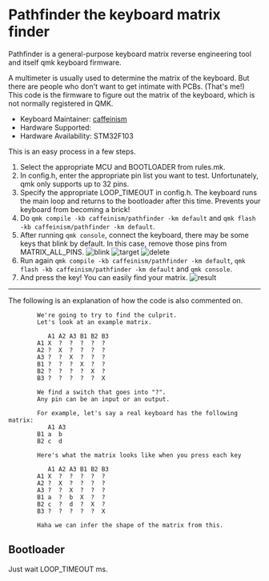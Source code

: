 # Pathfinder the keyboard matrix finder

Pathfinder is a general-purpose keyboard matrix reverse engineering tool and itself qmk keyboard firmware.

A multimeter is usually used to determine the matrix of the keyboard. But there are people who don't want to get intimate with PCBs. (That's me!) This code is the firmware to figure out the matrix of the keyboard, which is not normally registered in QMK.

* Keyboard Maintainer: [caffeinism](https://github.com/caffeinism)
* Hardware Supported: 
* Hardware Availability: STM32F103

This is an easy process in a few steps.

1. Select the appropriate MCU and BOOTLOADER from rules.mk.
2. In config.h, enter the appropriate pin list you want to test. Unfortunately, qmk only supports up to 32 pins.
3. Specify the appropriate LOOP_TIMEOUT in config.h. The keyboard runs the main loop and returns to the bootloader after this time. Prevents your keyboard from becoming a brick!
4. Do ```qmk compile -kb caffeinism/pathfinder -km default``` and ```qmk flash -kb caffeinism/pathfinder -km default```.
5. After running ```qmk console```, connect the keyboard, there may be some keys that blink by default. In this case, remove those pins from MATRIX_ALL_PINS.
![blink](https://i.imgur.com/alf1zVv.png)
![target](https://i.imgur.com/n0E5YPC.png)
![delete](https://i.imgur.com/dvOLccN.png)
7. Run again ```qmk compile -kb caffeinism/pathfinder -km default```, ```qmk flash -kb caffeinism/pathfinder -km default``` and ```qmk console```.
8. And press the key! You can easily find your matrix.
![result](https://i.imgur.com/AYYvLxJ.png)

---

The following is an explanation of how the code is also commented on.
```
        We're going to try to find the culprit.
        Let's look at an example matrix.

           A1 A2 A3 B1 B2 B3
        A1 X  ?  ?  ?  ?  ?
        A2 ?  X  ?  ?  ?  ?
        A3 ?  ?  X  ?  ?  ?
        B1 ?  ?  ?  X  ?  ?
        B2 ?  ?  ?  ?  X  ?
        B3 ?  ?  ?  ?  ?  X

        We find a switch that goes into "?".
        Any pin can be an input or an output.

        For example, let's say a real keyboard has the following matrix:
           A1 A3
        B1 a  b
        B2 c  d

        Here's what the matrix looks like when you press each key

           A1 A2 A3 B1 B2 B3
        A1 X  ?  ?  ?  ?  ?
        A2 ?  X  ?  ?  ?  ?
        A3 ?  ?  X  ?  ?  ?
        B1 a  ?  b  X  ?  ?
        B2 c  ?  d  ?  X  ?
        B3 ?  ?  ?  ?  ?  X

        Haha we can infer the shape of the matrix from this.
 ```
 
## Bootloader

Just wait LOOP_TIMEOUT ms.